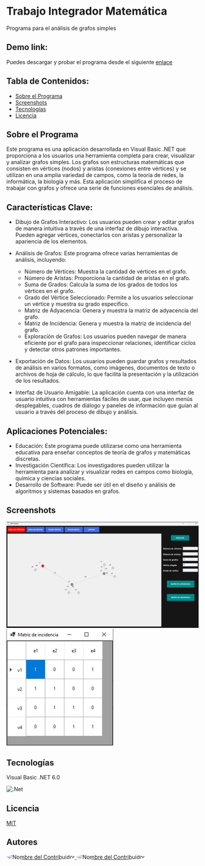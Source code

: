 # Trabajo Integrador Matemática 
Programa para el análisis de grafos simples

## Demo link:
Puedes descargar y probar el programa desde el siguiente [enlace](https://drive.google.com/file/d/1D1_4CbgY0yABackcAiC01YjN5bjCpDnU/view?usp=drive_link)

## Tabla de Contenidos:

- [Sobre el Programa](#sobre-el-programa)
- [Screenshots](#screenshots)
- [Tecnologías](#Tecnologías)
- [Licencia](#licencia)

## Sobre el Programa
Este programa es una aplicación desarrollada en Visual Basic .NET que proporciona a los usuarios una herramienta completa para crear, visualizar y analizar grafos simples. Los grafos son estructuras matemáticas que consisten en vértices (nodos) y aristas (conexiones entre vértices) y se utilizan en una amplia variedad de campos, como la teoría de redes, la informática, la biología y más. Esta aplicación simplifica el proceso de trabajar con grafos y ofrece una serie de funciones esenciales de análisis.

## Características Clave:

- Dibujo de Grafos Interactivo: Los usuarios pueden crear y editar grafos de manera intuitiva a través de una interfaz de dibujo interactiva. Pueden agregar vértices, conectarlos con aristas y personalizar la apariencia de los elementos.

- Análisis de Grafos: Este programa ofrece varias herramientas de análisis, incluyendo:

    - Número de Vértices: Muestra la cantidad de vértices en el grafo.
    - Número de Aristas: Proporciona la cantidad de aristas en el grafo.
    - Suma de Grados: Calcula la suma de los grados de todos los vértices en el grafo.
    - Grado del Vértice Seleccionado: Permite a los usuarios seleccionar un vértice y muestra su grado específico.
    - Matriz de Adyacencia: Genera y muestra la matriz de adyacencia del grafo.
    - Matriz de Incidencia: Genera y muestra la matriz de incidencia del grafo.
    - Exploración de Grafos: Los usuarios pueden navegar de manera eficiente por el grafo para inspeccionar relaciones, identificar ciclos y detectar otros patrones importantes.

- Exportación de Datos: Los usuarios pueden guardar grafos y resultados de análisis en varios formatos, como imágenes, documentos de texto o archivos de hoja de cálculo, lo que facilita la presentación y la utilización de los resultados.

- Interfaz de Usuario Amigable: La aplicación cuenta con una interfaz de usuario intuitiva con herramientas fáciles de usar, que incluyen menús desplegables, cuadros de diálogo y paneles de información que guían al usuario a través del proceso de dibujo y análisis.

## Aplicaciones Potenciales:

- Educación: Este programa puede utilizarse como una herramienta educativa para enseñar conceptos de teoría de grafos y matemáticas discretas.
- Investigación Científica: Los investigadores pueden utilizar la herramienta para analizar y visualizar redes en campos como biología, química y ciencias sociales.
- Desarrollo de Software: Puede ser útil en el diseño y análisis de algoritmos y sistemas basados en grafos.

## Screenshots

<img src="https://github.com/sfonzo96/integrador-matematica-grafos/blob/main/Screenshots/Screenshot1.png">

<img src="https://github.com/sfonzo96/integrador-matematica-grafos/blob/main/Screenshots/Screenshot2.png">

## Tecnologías

Visual Basic .NET 6.0 

![.Net](https://img.shields.io/badge/.NET-5C2D91?style=for-the-badge&logo=.net&logoColor=white)

## Licencia

[MIT](https://github.com/sfonzo96/integrador-matematica-grafos/blob/main/LICENSE)

## Autores

<a href="https://github.com/sfonzo96" style="border-radius:50%;">
   <img src="https://avatars.githubusercontent.com/u/81027188" alt="Nombre del Contribuidor" width="85" style="border-radius:50%;">
</a>

<a href="https://github.com/7AleGz" style="border-radius:50%;">
   <img src="https://avatars.githubusercontent.com/u/92764868" alt="Nombre del Contribuidor" width="85" style="border-radius:50%;">
</a>
